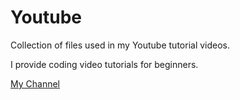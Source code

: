 # Youtube
Collection of files used in my Youtube tutorial videos.

I provide coding video tutorials for beginners.

[My Channel](https://www.youtube.com/channel/UCM55Coelkz9EQYlsKkmRhfA)
